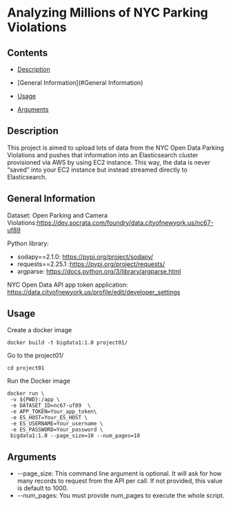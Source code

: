 # Analyzing Millions of NYC Parking Violations

## Contents

* [Description](#Description)

* [General Information](#General Information) 

* [Usage](#Usage)

* [Arguments](#Arguments)


## Description

This project is aimed to upload lots of data from the NYC Open Data Parking Violations and pushes that information into an Elasticsearch cluster provisioned via AWS by using EC2 instance. This way, the data is never “saved” into your EC2 instance but instead streamed directly to Elasticsearch.

## General Information

Dataset: 
Open Parking and Camera Violations:https://dev.socrata.com/foundry/data.cityofnewyork.us/nc67-uf89

Python library: 
- sodapy==2.1.0: https://pypi.org/project/sodapy/
- requests==2.25.1 :https://pypi.org/project/requests/
- argparse: https://docs.python.org/3/library/argparse.html

NYC Open Data API app token application:
https://data.cityofnewyork.us/profile/edit/developer_settings


## Usage

Create a docker image

```
docker build -t bigdata1:1.0 project01/
```

Go to the project01/
```
cd project01
```
Run the Docker image  
```
docker run \
 -v ${PWD}:/app \
 -e DATASET_ID=nc67-uf89  \
 -e APP_TOKEN=Your_app_token\
 -e ES_HOST=Your_ES_HOST \
 -e ES_USERNAME=Your_username \
 -e ES_PASSWORD=Your_password \
 bigdata1:1.0 --page_size=10 --num_pages=10
```
## Arguments
- --page_size: This command line argument is optional. It will ask for how many records to request from the API per call. If not provided, this value is default to 1000.
- --num_pages: You must provide num_pages to execute the whole script.

